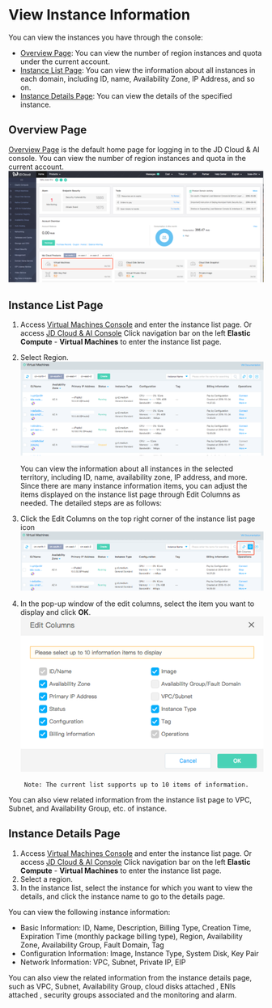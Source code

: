 # View Instance Information

You can view the instances you have through the console:

* [Overview Page](Query-Instance-Info#user-content-1): You can view the number of region instances and quota under the current account.
* [Instance List Page](Query-Instance-Info#user-content-2): You can view the information about all instances in each domain, including ID, name, Availability Zone, IP Address, and so on.
* [Instance Details Page](Query-Instance-Info#user-content-3): You can view the details of the specified instance.

<div id ="user-content-1"></div>

## Overview Page

[Overview Page](https://console.jdcloud.com) is the default home page for logging in to the JD Cloud & AI console. You can view the number of region instances and quota in the current account. ![](../../../../../image/vm/queryinstance4.png)

	
	
<div id ="user-content-2"></div>

## Instance List Page

1. Access [Virtual Machines Console](https://cns-console.jdcloud.com/host/compute/list) and enter the instance list page. Or access [JD Cloud & AI Console](https://console.jdcloud.com) Click navigation bar on the left **Elastic Compute** - **Virtual Machines** to enter the instance list page.
2. Select Region. ![](../../../../../image/vm/queryinstance3.png)

	You can view the information about all instances in the selected territory, including ID, name, availability zone, IP address, and more. Since there are many instance information items, you can adjust the items displayed on the instance list page through Edit Columns as needed. The detailed steps are as follows:

3. Click the Edit Columns on the top right corner of the instance list page icon ![](../../../../../image/vm/queryinstance2.png)

4. In the pop-up window of the edit columns, select the item you want to display and click **OK**. ![](../../../../../image/vm/queryinstance1.png)


		Note: The current list supports up to 10 items of information.
		
You can also view related information from the instance list page to VPC, Subnet, and Availability Group, etc. of instance.
<div id ="user-content-3"></div>	

## Instance Details Page

1. Access [Virtual Machines Console](https://cns-console.jdcloud.com/host/compute/list) and enter the instance list page. Or access [JD Cloud & AI Console](https://console.jdcloud.com) Click navigation bar on the left **Elastic Compute** - **Virtual Machines** to enter the instance list page.
2. Select a region.
3. In the instance list, select the instance for which you want to view the details, and click the instance name to go to the details page.

You can view the following instance information:

* Basic Information: ID, Name, Description, Billing Type, Creation Time, Expiration Time (monthly package billing type), Region, Availability Zone, Availability Group, Fault Domain, Tag
* Configuration Information: Image, Instance Type, System Disk, Key Pair
* Network Information: VPC, Subnet, Private IP, EIP

You can also view the related information from the instance details page, such as VPC, Subnet, Availability Group, cloud disks attached , ENIs attached , security groups associated and the monitoring and alarm.
